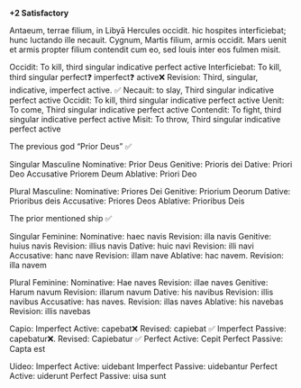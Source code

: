 **+2 Satisfactory**


Antaeum, terrae filium, in Libyā Hercules occidit. hic hospites interficiebat; hunc luctando ille necauit. Cygnum, Martis filium, armis occidit. Mars uenit et armis propter filium contendit cum eo, sed Iouis inter eos fulmen misit.


Occidit: To kill, third singular indicative perfect active 
Interficiebat: To kill, third singular perfect❓ imperfect❓ active❌ Revision: Third, singular, indicative, imperfect active. ✅
Necauit: to slay, Third singular indicative perfect active
Occidit:  To kill, third singular indicative perfect active 
Uenit: To come, Third singular indicative perfect active
Contendit: To fight, third singular indicative perfect active
Misit: To throw, Third singular indicative perfect active

The previous god “Prior Deus”  ✅

Singular Masculine
Nominative: Prior Deus
Genitive: Prioris dei
Dative: Priori Deo
Accusative Priorem Deum
Ablative: Priori Deo

Plural Masculine:
Nominative: Priores Dei
Genitive: Priorium Deorum
Dative: Prioribus deis
Accusative: Priores Deos
Ablative:  Prioribus Deis

The prior mentioned ship  ✅

Singular Feminine:
Nominative: haec navis Revision: illa navis
Genitive: huius navis Revision: illius navis
Dative: huic navi     Revision: illi navi
Accusative: hanc nave  Revision: illam nave
Ablative: hac navem.   Revision: illa navem

Plural Feminine:
Nominative: Hae naves  Revision: illae naves
Genitive: Harum navum Revision:  illarum navum
Dative: his navibus   Revision:  illis navibus
Accusative: has naves. Revision: illas naves
Ablative: his navebas  Revision: illis navebas

Capio:
Imperfect Active: capebat❌  Revised: capiebat ✅ 
Imperfect Passive: capebatur❌. Revised: Capiebatur ✅
Perfect Active: Cepit
Perfect Passive: Capta est

Uideo:
Imperfect Active: uidebant
Imperfect Passive: uidebantur
Perfect Active: uiderunt
Perfect Passive: uisa sunt

